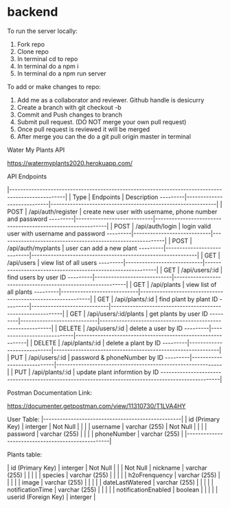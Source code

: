 # backend

To run the server locally:

1. Fork repo
2. Clone repo
3. In terminal cd to repo
4. In terminal do a npm i
5. In terminal do a npm run server

To add or make changes to repo:

1. Add me as a collaborator and reviewer. Github handle is desicurry
2. Create a branch with git checkout -b <branch-name>
3. Commit and Push changes to branch
4. Submit pull request. (DO NOT merge your own pull request)
5. Once pull request is reviewed it will be merged
6. After merge you can the do a git pull origin master in terminal 


Water My Plants API

https://watermyplants2020.herokuapp.com/

API Endpoints

|--------------------------------------------------------------------------------------------------|
| Type	 |   Endpoints	              |    Description
---------|----------------------------|------------------------------------------------------------|
| POST	 |   /api/auth/register	      |    create new user with username, phone number and password
---------|----------------------------|------------------------------------------------------------|
| POST	 |   /api/auth/login	      |    login valid user with username and password
---------|----------------------------|------------------------------------------------------------|
| POST	 |   /api/auth/myplants	      |    user can add a new plant
---------|----------------------------|------------------------------------------------------------|
| GET	 |   /api/users	              |    view list of all users
---------|----------------------------|------------------------------------------------------------|
| GET	 |   /api/users/:id	          |    find users by user ID
---------|----------------------------|------------------------------------------------------------|
| GET	 |   /api/plants	          |    view list of all plants
---------|----------------------------|------------------------------------------------------------|
| GET	 |   /api/plants/:id	      |    find plant by plant ID
---------|----------------------------|------------------------------------------------------------|
| GET	 |   /api/users/:id/plants	  |    get plants by user ID
---------|----------------------------|------------------------------------------------------------|
| DELETE |   /api/users/:id	          |    delete a user by ID
---------|----------------------------|------------------------------------------------------------|
| DELETE |   /api/plants/:id	      |    delete a plant by ID
---------|----------------------------|------------------------------------------------------------|
| PUT	 |   /api/users/:id	          |    password & phoneNumber by ID
---------|----------------------------|------------------------------------------------------------|
| PUT	 |   /api/plants/:id	      |    update plant informtion by ID
---------------------------------------------------------------------------------------------------|

Postman Documentation Link:

https://documenter.getpostman.com/view/11310730/T1LVA4HY


User Table:
|--------------------------------------------------|
| id (Primary Key)  | interger          | Not Null |
|                                       |
| username          | varchar (255)     | Not Null |
|                                       |
| password          | varchar (255)     |
|                                       |
| phoneNumber       | varchar (255)     |
|--------------------------------------------------|

Plants table:


| id (Primary Key)      | interger      | Not Null
|                       |               | Not Null
| nickname              | varchar (255) |
|                       |               |
| species               | varchar (255) |
|                       |               |
| h2oFrenquency         | varchar (255) |
|                       |               |
| image                 | varchar (255) |
|                       |               |
| dateLastWatered       | varchar (255) |
|                       |               |
| notificationTime      | varchar (255) |
|                       |               |
| notificationEnabled   | boolean       |
|                       |               |
| userid (Foreign Key)  | interger      |

